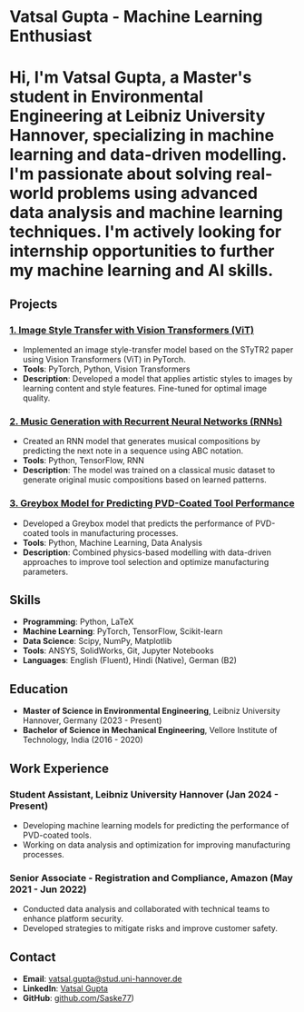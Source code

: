 # Vatsal Gupta - Machine Learning Enthusiast
# Hi, I'm **Vatsal Gupta**, a Master's student in Environmental Engineering at Leibniz University Hannover, specializing in machine learning and data-driven modelling. I'm passionate about solving real-world problems using advanced data analysis and machine learning techniques. I'm actively looking for internship opportunities to further my machine learning and AI skills.


## Projects

### [1. Image Style Transfer with Vision Transformers (ViT)](https://github.com/username/image-style-transfer)
- Implemented an image style-transfer model based on the STyTR2 paper using Vision Transformers (ViT) in PyTorch.
- **Tools**: PyTorch, Python, Vision Transformers
- **Description**: Developed a model that applies artistic styles to images by learning content and style features. Fine-tuned for optimal image quality.

### [2. Music Generation with Recurrent Neural Networks (RNNs)](https://github.com/username/music-generation)
- Created an RNN model that generates musical compositions by predicting the next note in a sequence using ABC notation.
- **Tools**: Python, TensorFlow, RNN
- **Description**: The model was trained on a classical music dataset to generate original music compositions based on learned patterns.

### [3. Greybox Model for Predicting PVD-Coated Tool Performance](https://github.com/username/greybox-pvd-tool)
- Developed a Greybox model that predicts the performance of PVD-coated tools in manufacturing processes.
- **Tools**: Python, Machine Learning, Data Analysis
- **Description**: Combined physics-based modelling with data-driven approaches to improve tool selection and optimize manufacturing parameters.

## Skills

- **Programming**: Python, LaTeX
- **Machine Learning**: PyTorch, TensorFlow, Scikit-learn
- **Data Science**: Scipy, NumPy, Matplotlib
- **Tools**: ANSYS, SolidWorks, Git, Jupyter Notebooks
- **Languages**: English (Fluent), Hindi (Native), German (B2)

## Education

- **Master of Science in Environmental Engineering**, Leibniz University Hannover, Germany (2023 - Present)
- **Bachelor of Science in Mechanical Engineering**, Vellore Institute of Technology, India (2016 - 2020)

## Work Experience

### Student Assistant, Leibniz University Hannover (Jan 2024 - Present)
- Developing machine learning models for predicting the performance of PVD-coated tools.
- Working on data analysis and optimization for improving manufacturing processes.

### Senior Associate - Registration and Compliance, Amazon (May 2021 - Jun 2022)
- Conducted data analysis and collaborated with technical teams to enhance platform security.
- Developed strategies to mitigate risks and improve customer safety.

## Contact

- **Email**: vatsal.gupta@stud.uni-hannover.de
- **LinkedIn**: [Vatsal Gupta](https://www.linkedin.com/in/vatsal-gupta13)
- **GitHub**: [github.com/Saske77](https://github.com/Saske77/Saske))


